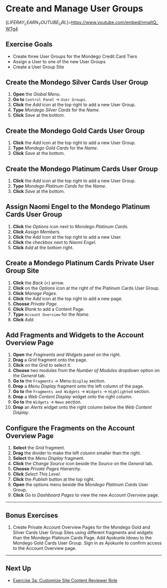 # Create and Manage User Groups 

[$LIFERAY_LEARN_YOUTUBE_URL$]=https://www.youtube.com/embed/nmaItQ_WTg4

## Exercise Goals 

* Create three User Groups for the Mondego Credit Card Tiers 
* Assign a User to one of the new User Groups 
* Create a User Group Site 

## Create the Mondego Silver Cards User Group 

1. **Open** the _Global Menu_. 
2. **Go to** `Control Panel` &rarr; `User Groups`. 
3. **Click** the _Add_ icon at the top right to add a new User Group. 
4. **Type** _Mondego Silver Cards_ for the _Name_. 
5. **Click** _Save_ at the bottom. 

## Create the Mondego Gold Cards User Group 

1. **Click** the _Add_ icon at the top right to add a new User Group. 
2. **Type** _Mondego Gold Cards_ for the _Name_. 
3. **Click** _Save_ at the bottom. 

## Create the Mondego Platinum Cards User Group 

1. **Click** the _Add_ icon at the top right to add a new User Group. 
2. **Type** _Mondego Platinum Cards_ for the _Name_. 
3. **Click** _Save_ at the bottom. 

## Assign Naomi Engel to the Mondego Platinum Cards User Group 

1. **Click** the _Options_ icon next to _Mondego Platinum Cards_. 
2. **Click** _Assign Members_. 
3. **Click** the _Add_ icon at the top right to add a new User. 
4. **Click** the checkbox next to _Naomi Engel_. 
5. **Click** _Add_ at the bottom right. 

## Create a Mondego Platinum Cards Private User Group Site 

1. **Click** the _Back_ (<) arrow. 
2. **Click** on the _Options_ icon at the right of the Platinum Cards User Group. 
3. **Click** _Manage Pages_. 
4. **Click** the _Add_ icon at the top right to add a new page. 
5. **Choose** _Private Page_. 
6. **Click** _Blank_ to add a Content Page. 
7. **Type** `Account Overview` for the _Name_. 
8. **Click** _Add_. 

## Add Fragments and Widgets to the Account Overview Page 

1. **Open** the _Fragments and Widgets_ panel on the right. 
2. **Drag** a _Grid_ fragment onto the page. 
3. **Click** on the _Grid_ to select it. 
4. **Choose** two modules from the _Number of Modules_ dropdown option on the _General_ tab. 
5. **Go to** the `Fragments` &rarr; Menu `Display` section. 
6. **Drop** a _Menu Display_ fragment onto the left column of the page. 
7. **Go to** the `Fragments and Widgets` &rarr; `Widgets` &rarr; `Highlighted` section. 
8. **Drop** a _Web Content Display_ widget onto the right column. 
9. **Go to** the `Widgets` &rarr; `News` section. 
10. **Drop** an _Alerts_ widget onto the right column below the _Web Content Display_. 

## Configure the Fragments on the Account Overview Page 

1. **Select** the _Grid_ fragment. 
2. **Drag** the divider to make the left column smaller than the right. 
3. **Select** the _Menu Display_ fragment. 
4. **Click** the _Change Source_ icon beside the _Source_ on the _General_ tab. 
5. **Choose** _Private Pages Hierarchy_. 
6. **Click** _Select This Level_. 
7. **Click** the _Publish_ button at the top right. 
8. **Open** the options menu beside the _Mondego Platinum Cards_ User Group. 
9. **Click** _Go to Dashboard Pages_ to view the new _Account Overview_ page. 

--- 

## Bonus Exercises

1. Create Private Account Overview Pages for the Mondego Gold and Silver Cards User Group Sites using different fragments and widgets than the Mondego Platinum Cards Page. Add Ayokunle Idowu to the Mondego Gold Cards User Group. Sign in as Ayokunle to confirm access to the Account Overview page. 

---

## Next Up

* [Exercise 3a: Customize Site Content Reviewer Role](./exercises-customize-site-content-reviewer-role.md)